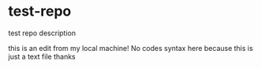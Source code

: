 # test-repo
test repo description

this is an edit from my local machine! No codes syntax here because this is just a text file thanks